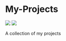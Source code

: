 # My-Projects

<p align="left">
  <img src= 'https://badges.pufler.dev/created/sagarikah/My-Projects'>
  <img src= 'https://badges.pufler.dev/visits/sagarikah/My-Projects'>
</p>

A collection of my projects
